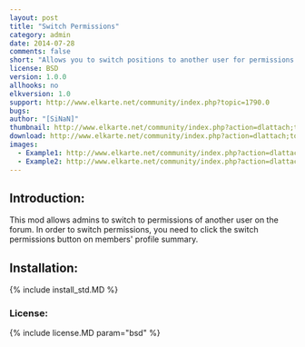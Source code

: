 ```yaml
---
layout: post
title: "Switch Permissions"
category: admin
date: 2014-07-28
comments: false
short: "Allows you to switch positions to another user for permissions testing"
license: BSD
version: 1.0.0
allhooks: no
elkversion: 1.0
support: http://www.elkarte.net/community/index.php?topic=1790.0
bugs:
author: "[SiNaN]"
thumbnail: http://www.elkarte.net/community/index.php?action=dlattach;topic=1790.0;attach=1227;image
download: http://www.elkarte.net/community/index.php?action=dlattach;topic=1790.0;attach=1216
images:
  - Example1: http://www.elkarte.net/community/index.php?action=dlattach;topic=1790.0;attach=1227;image
  - Example2: http://www.elkarte.net/community/index.php?action=dlattach;topic=1790.0;attach=1229;image
---
```


## Introduction:
This mod allows admins to switch to permissions of another user on the forum. In order to switch permissions, you need to click the switch permissions button on members' profile summary.

## Installation:
{% include install_std.MD %}

### License:
{% include license.MD param="bsd" %}